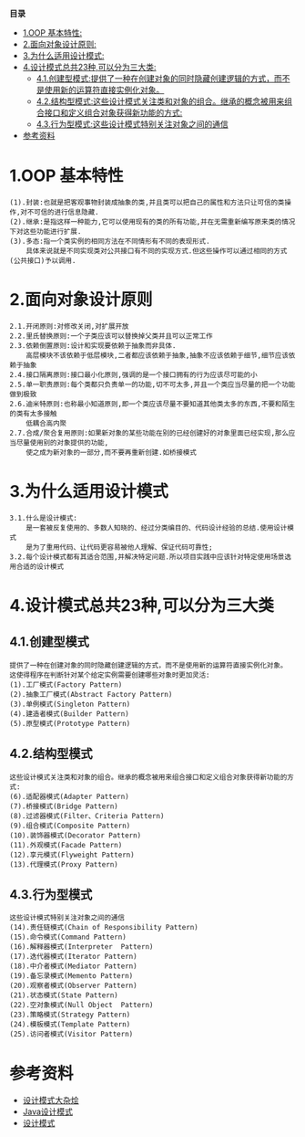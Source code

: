 <!-- START doctoc generated TOC please keep comment here to allow auto update -->
<!-- DON'T EDIT THIS SECTION, INSTEAD RE-RUN doctoc TO UPDATE -->
**目录**

- [1.OOP 基本特性:](#1oop-%E5%9F%BA%E6%9C%AC%E7%89%B9%E6%80%A7)
- [2.面向对象设计原则:](#2%E9%9D%A2%E5%90%91%E5%AF%B9%E8%B1%A1%E8%AE%BE%E8%AE%A1%E5%8E%9F%E5%88%99)
- [3.为什么适用设计模式:](#3%E4%B8%BA%E4%BB%80%E4%B9%88%E9%80%82%E7%94%A8%E8%AE%BE%E8%AE%A1%E6%A8%A1%E5%BC%8F)
- [4.设计模式总共23种,可以分为三大类:](#4%E8%AE%BE%E8%AE%A1%E6%A8%A1%E5%BC%8F%E6%80%BB%E5%85%B123%E7%A7%8D%E5%8F%AF%E4%BB%A5%E5%88%86%E4%B8%BA%E4%B8%89%E5%A4%A7%E7%B1%BB)
  - [4.1.创建型模式:提供了一种在创建对象的同时隐藏创建逻辑的方式，而不是使用新的运算符直接实例化对象。](#41%E5%88%9B%E5%BB%BA%E5%9E%8B%E6%A8%A1%E5%BC%8F%E6%8F%90%E4%BE%9B%E4%BA%86%E4%B8%80%E7%A7%8D%E5%9C%A8%E5%88%9B%E5%BB%BA%E5%AF%B9%E8%B1%A1%E7%9A%84%E5%90%8C%E6%97%B6%E9%9A%90%E8%97%8F%E5%88%9B%E5%BB%BA%E9%80%BB%E8%BE%91%E7%9A%84%E6%96%B9%E5%BC%8F%E8%80%8C%E4%B8%8D%E6%98%AF%E4%BD%BF%E7%94%A8%E6%96%B0%E7%9A%84%E8%BF%90%E7%AE%97%E7%AC%A6%E7%9B%B4%E6%8E%A5%E5%AE%9E%E4%BE%8B%E5%8C%96%E5%AF%B9%E8%B1%A1)
  - [4.2.结构型模式:这些设计模式关注类和对象的组合。继承的概念被用来组合接口和定义组合对象获得新功能的方式:](#42%E7%BB%93%E6%9E%84%E5%9E%8B%E6%A8%A1%E5%BC%8F%E8%BF%99%E4%BA%9B%E8%AE%BE%E8%AE%A1%E6%A8%A1%E5%BC%8F%E5%85%B3%E6%B3%A8%E7%B1%BB%E5%92%8C%E5%AF%B9%E8%B1%A1%E7%9A%84%E7%BB%84%E5%90%88%E7%BB%A7%E6%89%BF%E7%9A%84%E6%A6%82%E5%BF%B5%E8%A2%AB%E7%94%A8%E6%9D%A5%E7%BB%84%E5%90%88%E6%8E%A5%E5%8F%A3%E5%92%8C%E5%AE%9A%E4%B9%89%E7%BB%84%E5%90%88%E5%AF%B9%E8%B1%A1%E8%8E%B7%E5%BE%97%E6%96%B0%E5%8A%9F%E8%83%BD%E7%9A%84%E6%96%B9%E5%BC%8F)
  - [4.3.行为型模式:这些设计模式特别关注对象之间的通信](#43%E8%A1%8C%E4%B8%BA%E5%9E%8B%E6%A8%A1%E5%BC%8F%E8%BF%99%E4%BA%9B%E8%AE%BE%E8%AE%A1%E6%A8%A1%E5%BC%8F%E7%89%B9%E5%88%AB%E5%85%B3%E6%B3%A8%E5%AF%B9%E8%B1%A1%E4%B9%8B%E9%97%B4%E7%9A%84%E9%80%9A%E4%BF%A1)
- [参考资料](#%E5%8F%82%E8%80%83%E8%B5%84%E6%96%99)

<!-- END doctoc generated TOC please keep comment here to allow auto update -->

# 1.OOP 基本特性
	(1).封装:也就是把客观事物封装成抽象的类,并且类可以把自己的属性和方法只让可信的类操作,对不可信的进行信息隐藏.
	(2).继承:是指这样一种能力,它可以使用现有的类的所有功能,并在无需重新编写原来类的情况下对这些功能进行扩展.
	(3).多态:指一个类实例的相同方法在不同情形有不同的表现形式.
		具体来说就是不同实现类对公共接口有不同的实现方式.但这些操作可以通过相同的方式(公共接口)予以调用.
# 2.面向对象设计原则
	2.1.开闭原则:对修改关闭,对扩展开放
	2.2.里氏替换原则:一个子类应该可以替换掉父类并且可以正常工作
	2.3.依赖倒置原则:设计和实现要依赖于抽象而非具体.
		高层模块不该依赖于低层模块,二者都应该依赖于抽象,抽象不应该依赖于细节,细节应该依赖于抽象
	2.4.接口隔离原则:接口最小化原则,强调的是一个接口拥有的行为应该尽可能的小
	2.5.单一职责原则:每个类都只负责单一的功能,切不可太多,并且一个类应当尽量的把一个功能做到极致
	2.6.迪米特原则:也称最小知道原则,即一个类应该尽量不要知道其他类太多的东西,不要和陌生的类有太多接触
		低耦合高内聚
	2.7.合成/聚合复用原则:如果新对象的某些功能在别的已经创建好的对象里面已经实现,那么应当尽量使用别的对象提供的功能,
		使之成为新对象的一部分,而不要再重新创建.如桥接模式
# 3.为什么适用设计模式
	3.1.什么是设计模式:
		是一套被反复使用的、多数人知晓的、经过分类编目的、代码设计经验的总结.使用设计模式
		是为了重用代码、让代码更容易被他人理解、保证代码可靠性;
	3.2.每个设计模式都有其适合范围,并解决特定问题.所以项目实践中应该针对特定使用场景选用合适的设计模式
# 4.设计模式总共23种,可以分为三大类
## 4.1.创建型模式
	提供了一种在创建对象的同时隐藏创建逻辑的方式，而不是使用新的运算符直接实例化对象。
	这使得程序在判断针对某个给定实例需要创建哪些对象时更加灵活:
	(1).工厂模式(Factory Pattern)
	(2).抽象工厂模式(Abstract Factory Pattern)
	(3).单例模式(Singleton Pattern)
	(4).建造者模式(Builder Pattern)
	(5).原型模式(Prototype Pattern)
## 4.2.结构型模式
	这些设计模式关注类和对象的组合。继承的概念被用来组合接口和定义组合对象获得新功能的方式:
	(6).适配器模式(Adapter Pattern)
	(7).桥接模式(Bridge Pattern)
	(8).过滤器模式(Filter、Criteria Pattern)
	(9).组合模式(Composite Pattern)
	(10).装饰器模式(Decorator Pattern)
	(11).外观模式(Facade Pattern)
	(12).享元模式(Flyweight Pattern)
	(13).代理模式(Proxy Pattern)
## 4.3.行为型模式
	这些设计模式特别关注对象之间的通信
	(14).责任链模式(Chain of Responsibility Pattern)
	(15).命令模式(Command Pattern)
	(16).解释器模式(Interpreter	Pattern)
	(17).迭代器模式(Iterator Pattern)
	(18).中介者模式(Mediator Pattern)
	(19).备忘录模式(Memento Pattern)
	(20).观察者模式(Observer Pattern)
	(21).状态模式(State Pattern)
	(22).空对象模式(Null Object	Pattern)
	(23).策略模式(Strategy Pattern)
	(24).模板模式(Template Pattern)
	(25).访问者模式(Visitor Pattern)	

# 参考资料

* [设计模式大杂烩](http://www.cnblogs.com/zuoxiaolong/p/pattern26.html)
* [Java设计模式](http://www.jasongj.com/design_pattern/summary/)
* [设计模式](http://www.cnblogs.com/wangjq/category/389973.html)